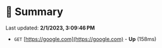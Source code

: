# 📖 Summary
Last updated: **2/1/2023, 3:09:46 PM**

- `GET` [https://google.com](https://google.com) - **Up** (158ms)
